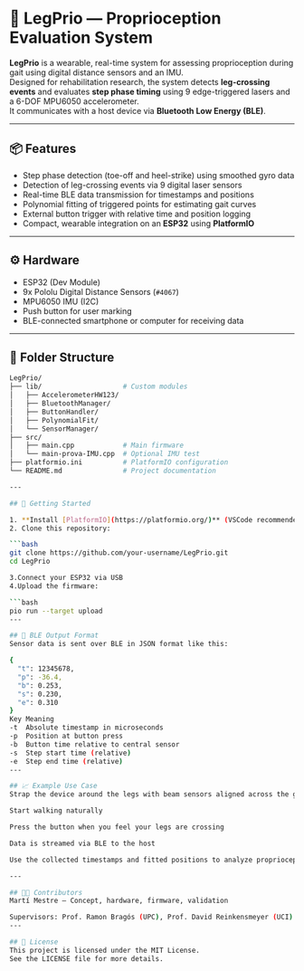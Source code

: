 # 🦿 LegPrio — Proprioception Evaluation System

**LegPrio** is a wearable, real-time system for assessing proprioception during gait using digital distance sensors and an IMU.  
Designed for rehabilitation research, the system detects **leg-crossing events** and evaluates **step phase timing** using 9 edge-triggered lasers and a 6-DOF MPU6050 accelerometer.  
It communicates with a host device via **Bluetooth Low Energy (BLE)**.

---

## 📦 Features

- Step phase detection (toe-off and heel-strike) using smoothed gyro data  
- Detection of leg-crossing events via 9 digital laser sensors  
- Real-time BLE data transmission for timestamps and positions  
- Polynomial fitting of triggered points for estimating gait curves  
- External button trigger with relative time and position logging  
- Compact, wearable integration on an **ESP32** using **PlatformIO**

---

## ⚙️ Hardware

- ESP32 (Dev Module)  
- 9x Pololu Digital Distance Sensors (`#4067`)  
- MPU6050 IMU (I2C)  
- Push button for user marking  
- BLE-connected smartphone or computer for receiving data  

---

## 📁 Folder Structure

```bash
LegPrio/
├── lib/                    # Custom modules
│   ├── AccelerometerHW123/
│   ├── BluetoothManager/
│   ├── ButtonHandler/
│   ├── PolynomialFit/
│   └── SensorManager/
├── src/
│   ├── main.cpp            # Main firmware
│   └── main-prova-IMU.cpp  # Optional IMU test
├── platformio.ini          # PlatformIO configuration
└── README.md               # Project documentation

---

## 🚀 Getting Started

1. **Install [PlatformIO](https://platformio.org/)** (VSCode recommended)  
2. Clone this repository:

```bash
git clone https://github.com/your-username/LegPrio.git
cd LegPrio

3.Connect your ESP32 via USB
4.Upload the firmware:

```bash
pio run --target upload
---

## 📡 BLE Output Format
Sensor data is sent over BLE in JSON format like this:

{
  "t": 12345678,
  "p": -36.4,
  "b": 0.253,
  "s": 0.230,
  "e": 0.310
}
Key	Meaning
-t	Absolute timestamp in microseconds
-p	Position at button press
-b	Button time relative to central sensor
-s	Step start time (relative)
-e	Step end time (relative)
---

## 📈 Example Use Case
Strap the device around the legs with beam sensors aligned across the gait path

Start walking naturally

Press the button when you feel your legs are crossing

Data is streamed via BLE to the host

Use the collected timestamps and fitted positions to analyze proprioception delay

---

## 👨‍🔬 Contributors
Martí Mestre — Concept, hardware, firmware, validation

Supervisors: Prof. Ramon Bragós (UPC), Prof. David Reinkensmeyer (UCI)
---

## 📄 License
This project is licensed under the MIT License.
See the LICENSE file for more details.
